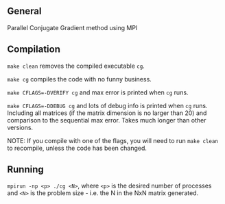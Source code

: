 
## General

Parallel Conjugate Gradient method using MPI


## Compilation

`make clean` removes the compiled executable `cg`.

`make cg` compiles the code with no funny business.

`make CFLAGS=-DVERIFY cg` and max error is printed when `cg` runs.

`make CFLAGS=-DDEBUG cg` and lots of debug info is printed when `cg` runs.
Including all matrices (if the matrix dimension is no larger than 20) and
comparison to the sequential max error. Takes much longer than other versions.

NOTE: If you compile with one of the flags, you will need to run 
`make clean` to recompile, unless the code has been changed.


## Running

`mpirun -np <p> ./cg <N>`, where `<p>` is the desired number of processes
and `<N>` is the problem size - i.e. the N in the NxN matrix generated.
